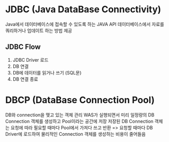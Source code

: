 # JDBC (Java DataBase Connectivity)
Java에서 데이터베이스에 접속할 수 있도록 하는 JAVA API
데이터베이스에서 자료를 쿼리하거나 업데이트 하는 방법 제공

## JDBC Flow
1. JDBC Driver 로드
2. DB 연결
3. DB에 데이터를 읽거나 쓰기 (SQL문)
4. DB 연결 종료 

# DBCP (DataBase Connection Pool)
DB와 connection을 맺고 있는 객체 관리 
WAS가 실행되면서 미리 일정량의 DB Connection 객체를 생성하고 Pool이라는 공간에 저장
저장된 DB Connection 객체는 요청에 따라 필요할 때마다 Pool에서 가져다 쓰고 반환
=> 요청할 때마다 DB Driver에 로드하여 물리적인 Connection 객체를 생성하는 비용이 줄어들음


